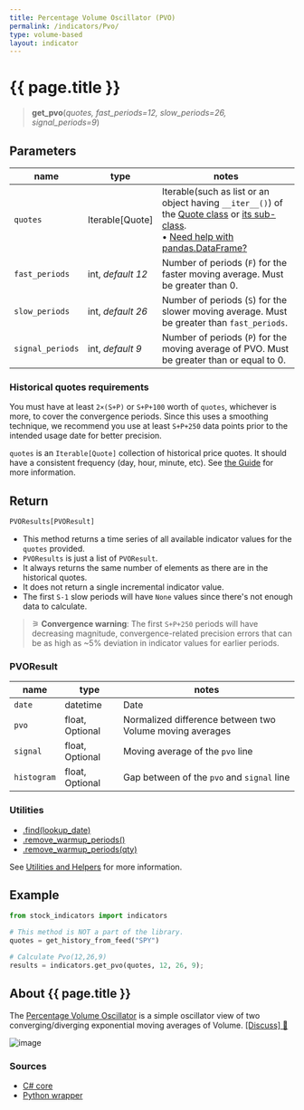 ```yaml
---
title: Percentage Volume Oscillator (PVO)
permalink: /indicators/Pvo/
type: volume-based
layout: indicator
---
```


# {{ page.title }}

><span class="indicator-syntax">**get_pvo**(*quotes, fast_periods=12, slow_periods=26, signal_periods=9*)</span>

## Parameters

| name | type | notes
| -- |-- |--
| `quotes` | Iterable[Quote] | Iterable(such as list or an object having `__iter__()`) of the [Quote class]({{site.baseurl}}/guide/#historical-quotes) or [its sub-class]({{site.baseurl}}/guide/#using-custom-quote-classes). <br><span class='qna-dataframe'> • [Need help with pandas.DataFrame?]({{site.baseurl}}/guide/#using-pandasdataframe)</span>
| `fast_periods` | int, *default 12* | Number of periods (`F`) for the faster moving average.  Must be greater than 0.
| `slow_periods` | int, *default 26* | Number of periods (`S`) for the slower moving average.  Must be greater than `fast_periods`.
| `signal_periods` | int, *default 9* | Number of periods (`P`) for the moving average of PVO.  Must be greater than or equal to 0.

### Historical quotes requirements

You must have at least `2×(S+P)` or `S+P+100` worth of `quotes`, whichever is more, to cover the convergence periods.  Since this uses a smoothing technique, we recommend you use at least `S+P+250` data points prior to the intended usage date for better precision.

`quotes` is an `Iterable[Quote]` collection of historical price quotes.  It should have a consistent frequency (day, hour, minute, etc).  See [the Guide]({{site.baseurl}}/guide/#historical-quotes) for more information.

## Return

```python
PVOResults[PVOResult]
```

- This method returns a time series of all available indicator values for the `quotes` provided.
- `PVOResults` is just a list of `PVOResult`.
- It always returns the same number of elements as there are in the historical quotes.
- It does not return a single incremental indicator value.
- The first `S-1` slow periods will have `None` values since there's not enough data to calculate.

>&#9886; **Convergence warning**: The first `S+P+250` periods will have decreasing magnitude, convergence-related precision errors that can be as high as ~5% deviation in indicator values for earlier periods.

### PVOResult

| name | type | notes
| -- |-- |--
| `date` | datetime | Date
| `pvo` | float, Optional | Normalized difference between two Volume moving averages
| `signal` | float, Optional | Moving average of the `pvo` line
| `histogram` | float, Optional | Gap between of the `pvo` and `signal` line

### Utilities

- [.find(lookup_date)]({{site.baseurl}}/utilities#find-indicator-result-by-date)
- [.remove_warmup_periods()]({{site.baseurl}}/utilities#remove-warmup-periods)
- [.remove_warmup_periods(qty)]({{site.baseurl}}/utilities#remove-warmup-periods)

See [Utilities and Helpers]({{site.baseurl}}/utilities#utilities-for-indicator-results) for more information.

## Example

```python
from stock_indicators import indicators

# This method is NOT a part of the library.
quotes = get_history_from_feed("SPY")

# Calculate Pvo(12,26,9)
results = indicators.get_pvo(quotes, 12, 26, 9);
```

## About {{ page.title }}

The [Percentage Volume Oscillator](https://school.stockcharts.com/doku.php?id=technical_indicators:percentage_volume_oscillator_pvo) is a simple oscillator view of two converging/diverging exponential moving averages of Volume.
[[Discuss] &#128172;]({{site.dotnet.repo}}/discussions/305 "Community discussion about this indicator")

![image]({{site.dotnet.charts}}/Pvo.png)

### Sources

- [C# core]({{site.dotnet.src}}/m-r/Pvo/Pvo.Series.cs)
- [Python wrapper]({{site.python.src}}/pvo.py)
